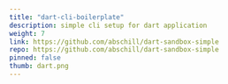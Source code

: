 ```yaml
---
title: "dart-cli-boilerplate"
description: simple cli setup for dart application
weight: 7
link: https://github.com/abschill/dart-sandbox-simple
repo: https://github.com/abschill/dart-sandbox-simple
pinned: false
thumb: dart.png
---
```



